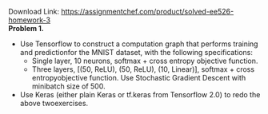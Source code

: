 Download Link: https://assignmentchef.com/product/solved-ee526-homework-3
<br>
<strong>Problem 1.</strong>

<ul>

 <li>Use Tensorflow to construct a computation graph that performs training and predictionfor the MNIST dataset, with the following specifications:

  <ul>

   <li>Single layer, 10 neurons, softmax + cross entropy objective function.</li>

   <li>Three layers, [(50, ReLU), (50, ReLU), (10, Linear)], softmax + cross entropyobjective function. Use Stochastic Gradient Descent with minibatch size of 500.</li>

  </ul></li>

 <li>Use Keras (either plain Keras or tf.keras from Tensorflow 2.0) to redo the above twoexercises.</li>

</ul>